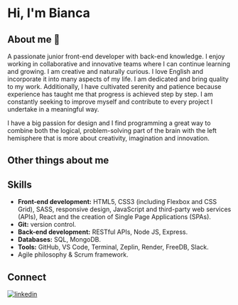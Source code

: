 # Hi, I'm Bianca # 

## About me 💫 ##
A passionate junior front-end developer with back-end knowledge. I enjoy working in collaborative and innovative teams where I can continue learning and growing. I am creative and naturally curious. I love English and incorporate it into many aspects of my life. I am dedicated and bring quality to my work. Additionally, I have cultivated serenity and patience because experience has taught me that progress is achieved step by step. I am constantly seeking to improve myself and contribute to every project I undertake in a meaningful way.

I have a big passion for design and I find programming a great way to combine both the logical, problem-solving part of the brain with the left hemisphere that is more about creativity, imagination and innovation.  

## Other things about me ##


## Skills ##
* **Front-end development:** HTML5, CSS3 (including Flexbox and CSS Grid), SASS, responsive design, JavaScript and third-party web services (APIs), React and the creation of Single Page Applications (SPAs).
* **Git:** version control.
* **Back-end development:** RESTful APIs, Node JS, Express.
* **Databases:** SQL, MongoDB.
* **Tools:** GitHub, VS Code, Terminal, Zeplin, Render, FreeDB, Slack.
* Agile philosophy & Scrum framework.


## Connect ##
[![linkedin](https://img.shields.io/badge/linkedin-0A66C2?style=for-the-badge&logo=linkedin&logoColor=white)](https://www.linkedin.com/in/bianca-mesa/)
